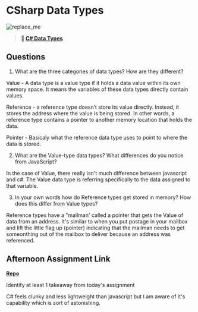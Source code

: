 # CSharp Data Types

![replace_me](https://codeworks.blob.core.windows.net/public/assets/img/illustrations/placeholder.svg)

> **📖 [C# Data Types](https://codeworksacademy.com/fs-student-guide/resources/wk10/01-CSharp-Generics)**

## Questions

1. What are the three categories of data types? How are they different?

Value - A data type is a value type if it holds a data value within its own memory space. It means the variables of these data types directly contain values.

Reference - a reference type doesn’t store its value directly. Instead, it stores the address where the value is being stored. In other words, a reference type contains a pointer to another memory location that holds the data.

Pointer - Basicaly what the reference data type uses to point to where the data is stored.

2. What are the Value-type data types? What differences do you notice from JavaScript?

In the case of Value, there really isn't much difference between javascript and c#. The Value data type is referring specifically to the data assigned to that variable.

3. In your own words how do Reference types get stored in memory? How does this differ from Value types?

Reference types have a "mailman' called a pointer that gets the Value of data from an address. It's similar to when you put postage in your mailbox and lift the little flag up (pointer) indicating that the mailman needs to get someonthing out of the mailbox to deliver because an address was referenced.


## Afternoon Assignment Link

**[Repo](https://github.com/havenfricke/afternoonChallengeV2040422)**

Identify at least 1 takeaway from today's assignment

C# feels clunky and less lightweight than javascript but I am aware of it's capability which is sort of astonishing. 
